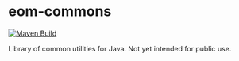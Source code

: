 # eom-commons
[![Maven Build](https://github.com/eomasters-repos/eom-commons/actions/workflows/mvn-build.yml/badge.svg)](https://github.com/eomasters-repos/eom-commons/actions/workflows/mvn-build.yml)

Library of common utilities for Java. Not yet intended for public use.
